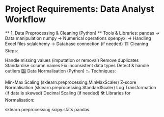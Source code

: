 # Project Requirements: Data Analyst Workflow

** 1. Data Preprocessing & Cleaning (Python) **
Tools & Libraries:
pandas → Data manipulation
numpy → Numerical operations
openpyxl → Handling Excel files
sqlalchemy → Database connection (if needed)
🏗 Cleaning Steps:

Handle missing values (imputation or removal)
Remove duplicates
Standardise column names
Fix inconsistent data types
Detect & handle outliers
3️⃣ Data Normalisation (Python)
📉 Techniques:

Min-Max Scaling (sklearn.preprocessing.MinMaxScaler)
Z-score Normalisation (sklearn.preprocessing.StandardScaler)
Log Transformation (if data is skewed)
Decimal Scaling (if needed)
🛠 Libraries for Normalisation:

sklearn.preprocessing
scipy.stats
pandas
